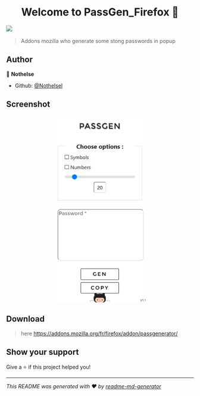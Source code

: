 <h1 align="center">Welcome to PassGen_Firefox 👋</h1>
<p>
  <img src="https://img.shields.io/badge/version-1.1-blue.svg?cacheSeconds=2592000" />
</p>

> Addons mozilla who generate some stong passwords in popup

## Author

👤 **Nothelse**

* Github: [@Nothelsel](https://github.com/Nothelsel)

## Screenshot 
<p align="center">
  <img src="icons/popup_view.png" width="250" title="preview">
</p>


## Download

> here https://addons.mozilla.org/fr/firefox/addon/passgenerator/


## Show your support

Give a ⭐️ if this project helped you!

***
_This README was generated with ❤️ by [readme-md-generator](https://github.com/kefranabg/readme-md-generator)_
